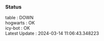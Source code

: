 ### Status


table : DOWN  
hogwarts : OK  
icy-bot : OK  
Latest Update : 2024-03-14 11:06:43.348223
